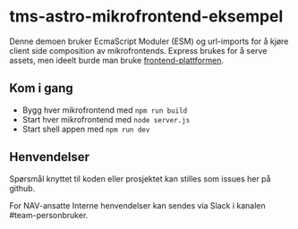 # tms-astro-mikrofrontend-eksempel

Denne demoen bruker EcmaScript Moduler (ESM) og url-imports for å kjøre client side composition av mikrofrontends. Express brukes for å serve assets, men ideelt burde man bruke [frontend-plattformen](https://github.com/nais/frontend-plattform).

## Kom i gang

- Bygg hver mikrofrontend med `npm run build`
- Start hver mikrofrontend med `node server.js`
- Start shell appen med `npm run dev`

## Henvendelser

Spørsmål knyttet til koden eller prosjektet kan stilles som issues her på github.

For NAV-ansatte Interne henvendelser kan sendes via Slack i kanalen #team-personbruker.
